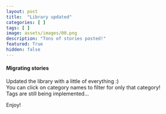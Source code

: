 ```yaml
---
layout: post
title:  "Library updated"
categories: [ ]
tags: [ ]
image: assets/images/00.png
description: "Tons of stories posted!"
featured: True
hidden: false
---
```

#### Migrating stories

Updated the library with a little of everything :)  
You can click on category names to filter for only that category!  
Tags are still being implemented...

Enjoy!
